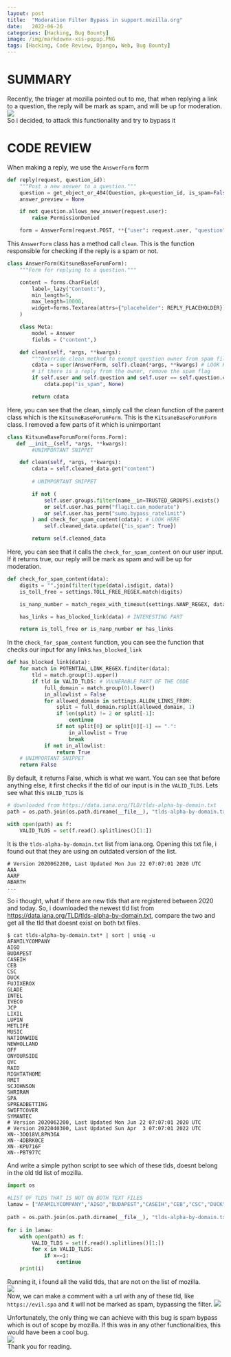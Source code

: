 ```yaml
---
layout:	post
title:	"Moderation Filter Bypass in support.mozilla.org"
date:	2022-06-26
categories: [Hacking, Bug Bounty]
image: /img/markdownx-xss-popup.PNG
tags: [Hacking, Code Review, Django, Web, Bug Bounty]
---
```


# SUMMARY
Recently, the triager at mozilla pointed out to me, that when replying a link to a question, the reply will be mark as spam, and will be up for moderation.   
![](/img/moderate.png)    
So i decided, to attack this functionality and try to bypass it

# CODE REVIEW
When making a reply, we use the `AnswerForm` form
```python
def reply(request, question_id):
    """Post a new answer to a question."""
    question = get_object_or_404(Question, pk=question_id, is_spam=False)
    answer_preview = None

    if not question.allows_new_answer(request.user):
        raise PermissionDenied

    form = AnswerForm(request.POST, **{"user": request.user, "question": question}) # LOOK HERE
```
This `AnswerForm` class has a method call `clean`. This is the function responsible for checking if the reply is a spam or not.
```python
class AnswerForm(KitsuneBaseForumForm):
    """Form for replying to a question."""

    content = forms.CharField(
        label=_lazy("Content:"),
        min_length=5,
        max_length=10000,
        widget=forms.Textarea(attrs={"placeholder": REPLY_PLACEHOLDER}),
    )

    class Meta:
        model = Answer
        fields = ("content",)

    def clean(self, *args, **kwargs):
        """Override clean method to exempt question owner from spam filtering."""
        cdata = super(AnswerForm, self).clean(*args, **kwargs) # LOOK HERE
        # if there is a reply from the owner, remove the spam flag
        if self.user and self.question and self.user == self.question.creator:
            cdata.pop("is_spam", None)

        return cdata
```
Here, you can see that the clean, simply call the clean function of the parent class which is the `KitsuneBaseForumForm`. This is the `KitsuneBaseForumForm` class. I removed a few parts of it which is unimportant
```python
class KitsuneBaseForumForm(forms.Form):
   def __init__(self, *args, **kwargs):
        #UNIMPORTANT SNIPPET

    def clean(self, *args, **kwargs):
        cdata = self.cleaned_data.get("content")
        
        # UNIMPORTANT SNIPPET

        if not (
            self.user.groups.filter(name__in=TRUSTED_GROUPS).exists()
            or self.user.has_perm("flagit.can_moderate")
            or self.user.has_perm("sumo.bypass_ratelimit")
        ) and check_for_spam_content(cdata): # LOOK HERE
            self.cleaned_data.update({"is_spam": True})

        return self.cleaned_data
```
Here, you can see that it calls the `check_for_spam_content` on our user input. If it returns true, our reply will be mark as spam and will be up for moderation.
```python
def check_for_spam_content(data):
    digits = "".join(filter(type(data).isdigit, data))
    is_toll_free = settings.TOLL_FREE_REGEX.match(digits)

    is_nanp_number = match_regex_with_timeout(settings.NANP_REGEX, data)

    has_links = has_blocked_link(data) # INTERESTING PART

    return is_toll_free or is_nanp_number or has_links
```
In the `check_for_spam_content` function, you can see the function that checks our input for any links.`has_blocked_link`
```python
def has_blocked_link(data):
    for match in POTENTIAL_LINK_REGEX.finditer(data):
        tld = match.group(1).upper()
        if tld in VALID_TLDS: # VULNERABLE PART OF THE CODE
            full_domain = match.group(0).lower()
            in_allowlist = False
            for allowed_domain in settings.ALLOW_LINKS_FROM:
                split = full_domain.rsplit(allowed_domain, 1)
                if len(split) != 2 or split[-1]:
                    continue
                if not split[0] or split[0][-1] == ".":
                    in_allowlist = True
                    break
            if not in_allowlist:
                return True
    # UNIMPORTANT SNIPPET
    return False
```
By default, it returns False, which is what we want. You can see that before anything else, it first checks if the tld of our input is in the `VALID_TLDS`. Lets see what this `VALID_TLDS` is
```python
# downloaded from https://data.iana.org/TLD/tlds-alpha-by-domain.txt
path = os.path.join(os.path.dirname(__file__), "tlds-alpha-by-domain.txt")

with open(path) as f:
    VALID_TLDS = set(f.read().splitlines()[1:])
```
It is the `tlds-alpha-by-domain.txt` list from iana.org. Opening this txt file, i found out that they are using an outdated version of the list.
```
# Version 2020062200, Last Updated Mon Jun 22 07:07:01 2020 UTC
AAA
AARP
ABARTH
...
```
So i thought, what if there are new tlds that are registered between 2020 and today. So, i downloaded the newest tld list from <https://data.iana.org/TLD/tlds-alpha-by-domain.txt>, compare the two and get all the tld that doesnt exist on both txt files. 
```console
$ cat tlds-alpha-by-domain.txt* | sort | uniq -u
AFAMILYCOMPANY
AIGO
BUDAPEST
CASEIH
CEB
CSC
DUCK
FUJIXEROX
GLADE
INTEL
IVECO
JCP
LIXIL
LUPIN
METLIFE
MUSIC
NATIONWIDE
NEWHOLLAND
OFF
ONYOURSIDE
QVC
RAID
RIGHTATHOME
RMIT
SCJOHNSON
SHRIRAM
SPA
SPREADBETTING
SWIFTCOVER
SYMANTEC
# Version 2020062200, Last Updated Mon Jun 22 07:07:01 2020 UTC
# Version 2022040300, Last Updated Sun Apr  3 07:07:01 2022 UTC
XN--3OQ18VL8PN36A
XN--4DBRK0CE
XN--KPU716F
XN--PBT977C
```
And write a simple python script to see which of these tlds, doesnt belong in the old tld list of mozilla.
```python
import os
 
#LIST OF TLDS THAT IS NOT ON BOTH TEXT FILES
lamaw = ["AFAMILYCOMPANY","AIGO","BUDAPEST","CASEIH","CEB","CSC","DUCK","FUJIXEROX","GLADE","INTEL","IVECO","JCP","LIXIL","LUPIN","METLIFE","MUSIC","NATIONWIDE","NEWHOLLAND","OFF","ONYOURSIDE","QVC","RAID","RIGHTATHOME","RMIT","SCJOHNSON","SHRIRAM","SPA","SPREADBETTING","SWIFTCOVER","SYMANTEC","XN--3OQ18VL8PN36A","XN--4DBRK0CE","XN--KPU716F","XN--PBT977C"] 
 
path = os.path.join(os.path.dirname(__file__), "tlds-alpha-by-domain.txt")
 
for i in lamaw:
    with open(path) as f:
        VALID_TLDS = set(f.read().splitlines()[1:])
        for x in VALID_TLDS:
            if x==i:
                continue
    print(i)
```
Running it, i found all the valid tlds, that are not on the list of mozilla.   
![](/img/shish.png)    
Now, we can make a comment with a url with any of these tld, like `https://evil.spa` and it will not be marked as spam, bypassing the filter. 
![](/img/poc.png)      

Unfortunately, the only thing we can achieve with this bug is spam bypass which is out of scope by mozilla. If this was in any other functionalities, this would have been a cool bug.    
![](/img/moderate1.png)     
Thank you for reading.